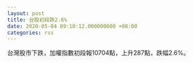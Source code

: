 ```yaml
---
layout: post
title: 台股初段跌2.6%
date: 2020-05-04 09:10:12.000000000 +08:00
categories: rss
---
```


台灣股市下跌，加權指數初段報10704點，上升287點，跌幅2.6%。
